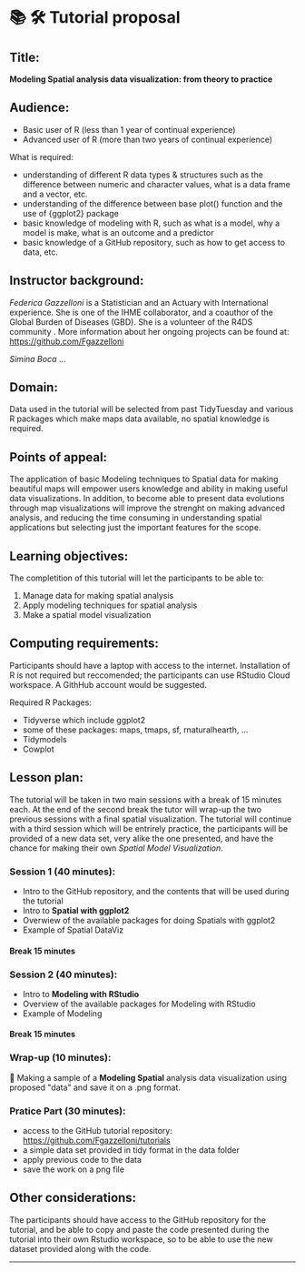 # 📚 🛠 Tutorial proposal

## Title:

**Modeling Spatial analysis data visualization: from theory to practice** 

## Audience:

- Basic user of R (less than 1 year of continual experience)
- Advanced user of R (more than two years of continual experience)

What is required: 

- understanding of different R data types & structures such as the difference between numeric and character values, what is a data frame and a vector, etc.
- understanding of the difference between base plot() function and the use of {ggplot2} package
- basic knowledge of modeling with R, such as what is a model, why a model is make, what is an outcome and a predictor
- basic knowledge of a GitHub repository, such as how to get access to data, etc.


## Instructor background:

*Federica Gazzelloni* is a Statistician and an Actuary with International experience. She is one of the IHME collaborator, and a coauthor of the Global Burden of Diseases (GBD). She is a volunteer of the R4DS community .
More information about her ongoing projects can be found at: https://github.com/Fgazzelloni

*Simina Boca* ...


## Domain:

Data used in the tutorial will be selected from past TidyTuesday and various R packages which make maps data available, no spatial knowledge is required.

## Points of appeal:

The application of basic Modeling techniques to Spatial data for making beautiful maps will empower users knowledge and ability in making useful data visualizations. In addition, to become able to present data evolutions through map visualizations will improve the strenght on making advanced analysis, and reducing the time consuming in understanding spatial applications but selecting just the important features for the scope. 

## Learning objectives:

The completition of this tutorial will let the participants to be able to:

1.  Manage data for making spatial analysis
2.  Apply modeling techniques for spatial analysis
3.  Make a spatial model visualization 

## Computing requirements:

Participants should have a laptop with access to the internet. 
Installation of R is not required but reccomended; the participants can use RStudio Cloud workspace. 
A GithHub account would be suggested.

Required R Packages:

- Tidyverse which include ggplot2
- some of these packages: maps, tmaps, sf, rnaturalhearth, ...
- Tidymodels
- Cowplot


## Lesson plan:

The tutorial will be taken in two main sessions with a break of 15 minutes each. 
At the end of the second break the tutor will wrap-up the two previous sessions with a final spatial visualization.
The tutorial will continue with a third session which will be entrirely practice, the participants will be provided of a new data set, very alike the one presented, and have the chance for making their own *Spatial Model Visualization*.

### Session 1 (40 minutes):

- Intro to the GitHub repository, and the contents that will be used during the tutorial
- Intro to **Spatial with ggplot2**
- Overwiew of the available packages for doing Spatials with ggplot2
- Example of Spatial DataViz

#### Break 15 minutes

### Session 2 (40 minutes):

- Intro to **Modeling with RStudio**
- Overview of the available packages for Modeling with RStudio
- Example of Modeling

#### Break 15 minutes

### Wrap-up (10 minutes):

🎣 Making a sample of a **Modeling Spatial** analysis data visualization using proposed "data" and save it on a .png format.

### Pratice Part (30 minutes): 

- access to the GitHub tutorial repository: https://github.com/Fgazzelloni/tutorials
- a simple data set provided in tidy format in the data folder
- apply previous code to the data
- save the work on a png file


## Other considerations:

The participants should have access to the GitHub repository for the tutorial, and be able to copy and paste the code presented during the tutorial into their own Rstudio workspace, so to be able to use the new dataset provided along with the code.

***
